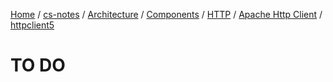 [Home](https://mengxianbin.github.io) /
[cs-notes](https://mengxianbin.github.io/cs-notes/site) /
[Architecture](https://mengxianbin.github.io/cs-notes/site/Architecture) /
[Components](https://mengxianbin.github.io/cs-notes/site/Architecture/Components) /
[HTTP](https://mengxianbin.github.io/cs-notes/site/Architecture/Components/HTTP) /
[Apache Http Client](https://mengxianbin.github.io/cs-notes/site/Architecture/Components/HTTP/Apache%20Http%20Client) /
[httpclient5](https://mengxianbin.github.io/cs-notes/site/Architecture/Components/HTTP/Apache%20Http%20Client/httpclient5)

# TO DO
